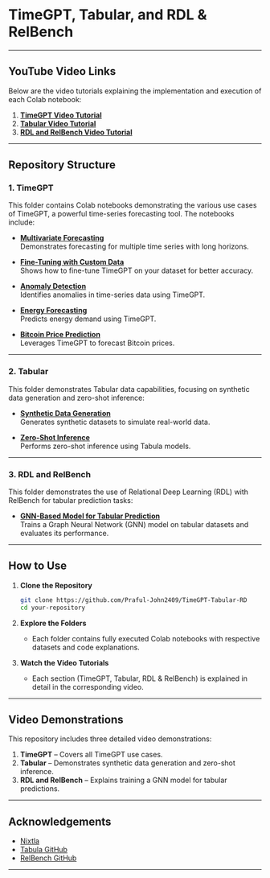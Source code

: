 # TimeGPT, Tabular, and RDL & RelBench

---

## YouTube Video Links

Below are the video tutorials explaining the implementation and execution of each Colab notebook:

1. **[TimeGPT Video Tutorial](https://youtu.be/timegpt-video-link)**  
2. **[Tabular Video Tutorial](https://youtu.be/tabular-video-link)**  
3. **[RDL and RelBench Video Tutorial](https://youtu.be/rdl-relbench-video-link)**  

---

## Repository Structure

### 1. **TimeGPT**
This folder contains Colab notebooks demonstrating the various use cases of TimeGPT, a powerful time-series forecasting tool. The notebooks include:

- **[Multivariate Forecasting](https://colab.research.google.com/github/your-repo/TimeGPT/Multivariate_Forecasting.ipynb)**  
  Demonstrates forecasting for multiple time series with long horizons.  

- **[Fine-Tuning with Custom Data](https://colab.research.google.com/github/your-repo/TimeGPT/Fine_Tuning.ipynb)**  
  Shows how to fine-tune TimeGPT on your dataset for better accuracy.  

- **[Anomaly Detection](https://colab.research.google.com/github/your-repo/TimeGPT/Anomaly_Detection.ipynb)**  
  Identifies anomalies in time-series data using TimeGPT.  

- **[Energy Forecasting](https://colab.research.google.com/github/your-repo/TimeGPT/Energy_Forecasting.ipynb)**  
  Predicts energy demand using TimeGPT.  

- **[Bitcoin Price Prediction](https://colab.research.google.com/github/your-repo/TimeGPT/Bitcoin_Forecasting.ipynb)**  
  Leverages TimeGPT to forecast Bitcoin prices.

---

### 2. **Tabular**
This folder demonstrates Tabular data capabilities, focusing on synthetic data generation and zero-shot inference:

- **[Synthetic Data Generation](https://colab.research.google.com/github/your-repo/Tabular/Synthetic_Data_Generation.ipynb)**  
  Generates synthetic datasets to simulate real-world data.

- **[Zero-Shot Inference](https://colab.research.google.com/github/your-repo/Tabular/Zero_Shot_Inference.ipynb)**  
  Performs zero-shot inference using Tabula models.

---

### 3. **RDL and RelBench**
This folder demonstrates the use of Relational Deep Learning (RDL) with RelBench for tabular prediction tasks:

- **[GNN-Based Model for Tabular Prediction](https://colab.research.google.com/github/your-repo/RDL_and_RelBench/GNN_Tabular_Prediction.ipynb)**  
  Trains a Graph Neural Network (GNN) model on tabular datasets and evaluates its performance.

---

## How to Use

1. **Clone the Repository**  
   ```bash
   git clone https://github.com/Praful-John2409/TimeGPT-Tabular-RD
   cd your-repository
   ```

2. **Explore the Folders**  
   - Each folder contains fully executed Colab notebooks with respective datasets and code explanations.

3. **Watch the Video Tutorials**  
   - Each section (TimeGPT, Tabular, RDL & RelBench) is explained in detail in the corresponding video.

---

## Video Demonstrations

This repository includes three detailed video demonstrations:
1. **TimeGPT** – Covers all TimeGPT use cases.
2. **Tabular** – Demonstrates synthetic data generation and zero-shot inference.
3. **RDL and RelBench** – Explains training a GNN model for tabular predictions.

---

## Acknowledgements

- [Nixtla](https://nixtla.github.io/)  
- [Tabula GitHub](https://github.com/zhao-zilong/Tabula)  
- [RelBench GitHub](https://github.com/snap-stanford/relbench)

---

